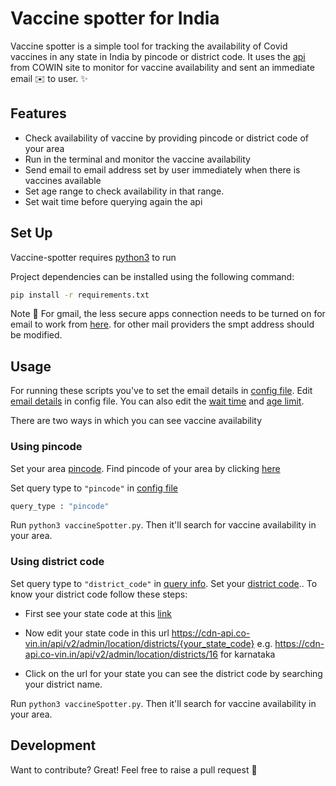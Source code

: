 # Vaccine spotter for India

Vaccine spotter is a simple tool for tracking the availability of Covid vaccines in any state in India by pincode or district code.
It uses the [api](https://apisetu.gov.in/public/marketplace/api/cowin/cowin-public-v2#/Appointment%20Availability%20APIs/) from COWIN site to monitor for vaccine availability and sent an immediate email :envelope: to user.
 ✨

## Features

- Check availability of vaccine by providing pincode or district code of your area
- Run in the terminal and monitor the vaccine availability
- Send email to email address set by user immediately when there is vaccines available
- Set age range to check availability in that range.
- Set wait time before querying again the api


## Set Up

Vaccine-spotter requires [python3](https://www.python.org/downloads/) to run

Project dependencies can be installed using the following command:

``` sh
pip install -r requirements.txt
```

Note :notebook: For gmail, the less secure apps connection needs to be turned on for email to work from [here](https://myaccount.google.com/lesssecureapps).
for other mail providers the smpt address should be modified.



## Usage
For running these scripts you've to set the email details in [config file](config.yml).
Edit [email details](config.yml#L2-L6) in config file. You can also edit the [wait time](config.yml#L18) and [age limit](config.yml#L14).


There are two ways in which you can see vaccine availability

### Using pincode
Set your area [pincode](config.yml#L11). Find pincode of your area by clicking [here](https://www.indiapost.gov.in/VAS/Pages/findpincode.aspx)

Set query type to `"pincode"` in [config file](config.yml#L17) 
```sh
query_type : "pincode"
```

Run `python3 vaccineSpotter.py`. 
Then it'll search for vaccine availability in your area.


### Using district code
Set query type to `"district_code"` in [query info](config.yml#L17). Set your [district code](config.yml#L10)..
To know your district code follow these steps:

- First see your state code at this [link](https://cdn-api.co-vin.in/api/v2/admin/location/states) 

- Now edit your state code in this url https://cdn-api.co-vin.in/api/v2/admin/location/districts/{your_state_code} 
  e.g. https://cdn-api.co-vin.in/api/v2/admin/location/districts/16 for karnataka

- Click on the url for your state you can see the district code by searching your district name.

Run `python3 vaccineSpotter.py`. 
Then it'll search for vaccine availability in your area.


## Development

Want to contribute? Great! 
Feel free to raise a pull request :hugs:
